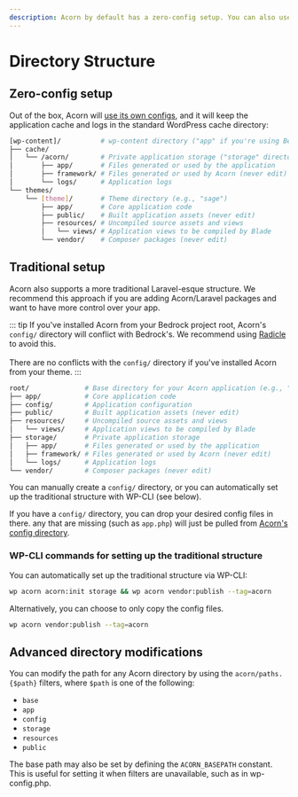 ```yaml
---
description: Acorn by default has a zero-config setup. You can also use the traditional Laravel-style structure which will publish a `config/` directory.
---
```


# Directory Structure

## Zero-config setup

Out of the box, Acorn will [use its own configs](https://github.com/roots/acorn/tree/main/config), and it will keep the application cache and logs in the standard WordPress cache directory:

```bash
[wp-content]/          # wp-content directory ("app" if you're using Bedrock)
├── cache/
│   └── /acorn/        # Private application storage ("storage" directory)
│       ├── app/       # Files generated or used by the application
│       ├── framework/ # Files generated or used by Acorn (never edit)
│       └── logs/      # Application logs
└── themes/
    └── [theme]/       # Theme directory (e.g., "sage")
        ├── app/       # Core application code
        ├── public/    # Built application assets (never edit)
        ├── resources/ # Uncompiled source assets and views
        │   └── views/ # Application views to be compiled by Blade
        └── vendor/    # Composer packages (never edit)
```

## Traditional setup

Acorn also supports a more traditional Laravel-esque structure. We recommend this approach if you are adding Acorn/Laravel packages and want to have more control over your app.

::: tip
If you've installed Acorn from your Bedrock project root, Acorn's `config/` directory will conflict with Bedrock's. We recommend using [Radicle](/products/radicle/) to avoid this.
<br><br>
There are no conflicts with the `config/` directory if you've installed Acorn from your theme.
:::

```bash
root/              # Base directory for your Acorn application (e.g., "sage")
├── app/           # Core application code
├── config/        # Application configuration
├── public/        # Built application assets (never edit)
├── resources/     # Uncompiled source assets and views
│   └── views/     # Application views to be compiled by Blade
├── storage/       # Private application storage
│   ├── app/       # Files generated or used by the application
│   ├── framework/ # Files generated or used by Acorn (never edit)
│   └── logs/      # Application logs
└── vendor/        # Composer packages (never edit)
```

You can manually create a `config/` directory, or you can automatically set up the traditional structure with WP-CLI (see below).

If you have a `config/` directory, you can drop your desired config files in there. any that are missing (such as `app.php`) will just be pulled from [Acorn's config directory](https://github.com/roots/acorn/tree/main/config).


### WP-CLI commands for setting up the traditional structure

You can automatically set up the traditional structure via WP-CLI:

```bash
wp acorn acorn:init storage && wp acorn vendor:publish --tag=acorn
```

Alternatively, you can choose to only copy the config files.

```bash
wp acorn vendor:publish --tag=acorn
```

## Advanced directory modifications

You can modify the path for any Acorn directory by using the `acorn/paths.{$path}` filters, where `$path` is one of the following:

- `base`
- `app`
- `config`
- `storage`
- `resources`
- `public`

The base path may also be set by defining the `ACORN_BASEPATH` constant. This is useful for setting it when filters are unavailable, such as in wp-config.php.
